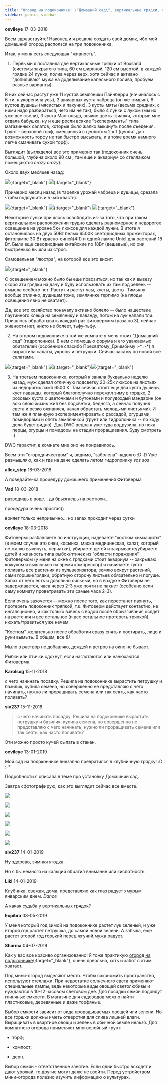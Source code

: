 ```yaml
---
title: "Огород на подоконнике: \"Домашний сад\", вертикальные грядки, обычные грядки"
sidebar: ponics_sidebar
---
```


**oevileye** 17-03-2018

Всем здравствуйте! Наконец и я решила создать свой домик, ибо мой домашний огород расползся на три подоконника.

Итак, у меня есть следующая "живность".

1. Первыми я поставила две вертикальные грядки от Boxsand (системы закрытого типа, 60 см шириной, 120 см высотой, в каждой грядке 24 лунки, полив через верх, хотя сейчас я активно "допиливаю" мужа на доделывание капельного полива, пробуем разные варианты).

В них сейчас растут уже 11 кустов земляники Пайнберри (начиналось с 6-ти, я укоренила усы), 3 шикарных куста чабреца (он же тимьян), 6 кустов душицы (мясистых и пахучих), 3 кусты мяты (весьма средних, с ними надо разбираться, чего им не так), было 4 лунки с луком (мы их уже все съели), 3 куста Мангольда, всякие цветы-фиалки, которые мне отдала бабушка, ну и еще росли всякие "эксперименты" типа магазинных салатов, которые было жалко выкинуть после съедения. Грунт - верховой торф, смешанный с цеолитом 2 к 1 (цеолит дал возможность торфу не так быстро высыхать, и в тоже время намного легче смачивать сухой торф). 

Выглядит (выглядело) все это примерно так (подоконник очень большой, глубина около 90 см , там еще и аквариум со стеллажом помещаются *crazy* *crazy*).

Около двух месяцев назад:

[![](/imagehost2/thumbs/twomonthsago.jpg)](https://t.me/ponics_ru_files/19159){:target="_blank"} [![](/imagehost2/thumbs/img20171213214117ltl.jpg)](https://t.me/ponics_ru_files/19160){:target="_blank"}

Примерно месяц назад (в тарелке урожай чабреца и душицы, срезала чтобы подсушить и в чай класть).

[![](/imagehost2/thumbs/onemonthago.jpg)](https://t.me/ponics_ru_files/19161){:target="_blank"} [![](/imagehost2/thumbs/onemonthago2.jpg)](https://t.me/ponics_ru_files/19162){:target="_blank"} [![](/imagehost2/thumbs/pineberryphp.jpg)](https://t.me/ponics_ru_files/19163){:target="_blank"}

Некоторые лунки пришлось освободить из-за того, что при таком вертикальном расположении трудно сделать равномерное и недорогое освещение на уровне 5к+ люксов для каждой лунки. В итоге я остановилась на двух 50Вт белых 6500К светодиодных прожекторах, фитолампе 30 Вт красно-синей(4:1) и одной лампе Uniel для растений 18 Вт. Были еще свеодиодные китайские по 18Вт (дешевые), но они быстренько вышли из строя.

Самодельная "люстра", на которой все это висит: 

[![](/imagehost2/thumbs/img3ifi.jpg)](https://t.me/ponics_ru_files/19164){:target="_blank"}

С освещением можно было бы еще повозиться, но так как я вывезу скоро эти грядки на дачу и буду использовать их там под зелень -- смысла особого нет. Растут и растут усы, кусты, цветы. Тимьяну вообще отлично, душицам тоже, землянике терпимо (на плоды освещения явно не хватает).

Да, все это хозяйство поначалу активно болело -- было нашествие паутинного клеща на землянику и лаванду, потом на лук напали тли. Пришлось обрабатывать каждый раз фитовермом (раза по 3), сейчас живности нет, никто не болеет, тьфу-тьфу. 

2) На втором подоконнике в той же комнате у меня стоит "Домашний сад" (гидропоника). В нем с помощью форума и его уважаемых обитателей (особенное спасибо Пресвятому_Джимбиму :-* :-*) я вырастила салаты, укропы и петрушки. Сейчас засажу по новой все салатами.

[![](/imagehost2/thumbs/domsad1.jpg)](https://t.me/ponics_ru_files/19165){:target="_blank"} [![](/imagehost2/thumbs/domsad2.jpg)](https://t.me/ponics_ru_files/19166){:target="_blank"}[![](/imagehost2/thumbs/ukropuxu.jpg)](https://t.me/ponics_ru_files/19167){:target="_blank"}

3. На третьем подоконнике, который я заняла буквально неделю назад, муж сделал отличную подсветку 20-25к люксов на листьях из недорогих ламп 6500 К. Там сейчас стоят еще два куста душицы, куст лаванды, который благополучно пережил зиму в горшке, 2 розовых куста с цветочками и бутонами и полудохдый мандарин (он всю свою жизнь жил без подсветки, бедняга, а сейчас получил света и резко оживился, начал обрастать молодыми листьями). И там же я планирую экспериментировать с рассадой, огурцами, помидорами и опять земляникой (грунт или гидропоника -- по ходу дела будет видно). Два DWC ведра я уже туда водрузила, но пока перцы, огурцы и помидоры на стадии проращивания. Буду смотреть :)

DWC тарахтит, в комнате мне оно не понравилось. 

Всем эти "огородничеством" я, видимо, "заболела" надолго :D :D Уже размышляю, как и где на даче сделать летом гидропонику *sos* *sos* 


**allex_step** 18-03-2018

А поведайте-ка процедуру домашнего применения Фитоверма


**Vad** 18-03-2018

разводишь в воде... да брызгаешь на растюхи...

процедура очень простая))

воняет только непривычно... но запах проходит через сутки


**oevileye** 18-03-2018

Фитоверм: разбавляете по инструкции, надеваете "костюм химзащиты" (в моем случае это очки, косынка, маска медицинская, халат, который не жалко выкинуть, перчатки), убираете детей и закрываете/убираете детей и живность типа рыбок/птичек из "области поражения" Фитовермом (у меня на окне с грядками стоит аквариум -- закрываю кожухом и выключаю на время компрессор) и начинаете густо поливать все растения из пульверизатора, землю вокруг растений, сами горшки/грядки, обратную сторону листьев обязательно и погуще. Запах от него есть и довольно сильный, но в воздухе Фитоверм не задерживается, часа через 2-3 уже почти не пахнет (особенно если саму комнату проветривать эти самые часа 2-3).

Если очень захочется -- можно после того, как перестанет пахнуть, протереть подоконник тряпкой, т.к. Фитоверм действует контактно, не ингаляционно, и как только взвесь с водой после обрызгивания осядет на растения и все остальное (и все остальное протереть тряпкой), нюхать/травиться уже нечем. 

"Костюм" желательно после обработки сразу снять и постирать, лицо и руки вымыть. В общем, все *8)* 

Мыло в раствор не добавляю, дождей и ветров на окне не бывает.

Рыбки или птички сдохнут, если наглотаются или нанюхаются Фитоверма. 


**Karolsog** 15-11-2018

с чего начинать посадку. Решила на подоконнике вырастить петрушку и базилик, купила семена, но совершенно не представляю с чего начинать, нужно ли проращивать семена или так сеять, как часто поливать?


**siv237** 15-11-2018

> с чего начинать посадку. Решила на подоконнике вырастить петрушку и базилик, купила семена, но совершенно не представляю с чего начинать, нужно ли проращивать семена или так сеять, как часто поливать?

Эти можно просто кучей сыпать в стакан.


**oevileye** 13-01-2019

Мой сад на подоконнике внезапно превратился в клубничную грядку! :D :-*

Подробности я описала в теме про установку Домашний сад.

Завтра сфотографирую, как это выглядит сейчас все вместе.

![](https://i.postimg.cc/LgXgxwtw/IMG-20190103-202120.jpg)

![](https://i.postimg.cc/cgdnnrrs/IMG-20190103-202135.jpg)

![](https://i.postimg.cc/sQzp4T0C/IMG-20190103-202159.jpg)

![](https://i.postimg.cc/B8kzZf6c/IMG-20181204-193828.jpg)

![](https://i.postimg.cc/sQpCtgcZ/IMG-20181023-111323.jpg)

![](https://i.postimg.cc/dkMKHy8Y/IMG-20190103-202142.jpg)


**siv237** 14-01-2019

Ну здорово, зимняя ягодка.

Но я бы немного на кальций обратил внимание или кислотность.


**Likl** 14-01-2019

Клубника, свежая, дома, представляю как глаз радует хмурым январским днем. *Dance*

А какая судьба у вертикальных грядок? 


**Expibra** 08-05-2019

У меня который год зимой на подоконнике растет лук зеленый, и уже второй год растет петрушка, до самой новой зелени. А забыла, еще растет второй год горький перец жгучий,мужа радует.


**Sharma** 04-07-2019

Как у вас все красиво организованно! Я тоже практикую [огород на подоконнике](https://domsad.guru/ovoshhi/6-prichin-ustroit-mini-ogorod-u-sebya-doma-kak-vyrastit-ovoshhi-zelen-i-dazhe-klubniku-v-kvartire.html){:target="_blank"}, очень довольна, хоть и забот с этим хватает. 

Под мини-огород выделяют место. Чтобы сэкономить пространство, используют стеллажи. При недостатке солнечного света применяют специальные лампы, ведь некоторые виды овощей светолюбивы и нуждаются в 10-12 часовом световом дне. Для посадки семян подойдут глиняные емкости. В магазине для садоводов можно найти пластиковые, деревянные и даже торфяные.

Выбор емкости зависит от вида проращиваемых овощей или зелени. Но все горшки должны иметь отверстия для слива лишней влаги. Выращивать в квартире овощи и зелень в обычной земле нельзя. Для комнатного огорода применяют многослойный грунт: 

- торф; 

- компост; 

- дерн.

Выбор семян – ответственное занятие. Если одни быстро всходят и дают урожай, то другие могут даже не взойти. Перед устройством мини-огорода полезно изучить информацию о культурах.


